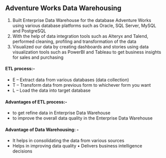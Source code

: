 ## Adventure Works Data Warehousing

1. Built Enterprise Data Warehouse for the database Adventure Works using various database platforms such as Oracle, SQL Server, MySQL and PostgreSQL
2. With the help of data integration tools such as Alteryx and Talend, performed cleaning, profiling and transformation of the data 
3. Visualized our data by creating dashboards and stories using data visualization tools such as PowerBI and Tableau to get business insights for sales and purchasing
#### ETL process:- 
- E – Extract data from various databases (data collection)
- T – Transform data from previous form to whichever form you want
- L – Load the data into target database
#### Advantages of ETL process:- 
- to get refine data in Enterprise Data  Warehouse
- to improve the overall data quality in the Enterprise Data Warehouse 
#### Advantage of Data Warehousing: -
- It helps in consolidating the data from various sources
- Helps in improving data quality
•	Delivers business intelligence decisions
